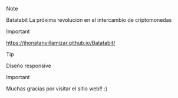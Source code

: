 >[!NOTE]
>Batatabit La próxima revolución en el intercambio de criptomonedas

>[!IMPORTANT]
>https://jhonatanvillamizar.github.io/Batatabit/

>[!TIP]
>Diseño responsive

>[!IMPORTANT]
>Muchas gracias por visitar el sitio web!! :)
